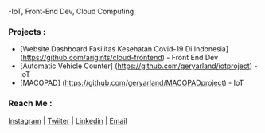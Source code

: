 -IoT, Front-End Dev, Cloud Computing

### Projects :   
- [Website Dashboard Fasilitas Kesehatan Covid-19 Di Indonesia] (https://github.com/arigints/cloud-frontend) - Front End Dev
- [Automatic Vehicle Counter] (https://github.com/geryarland/iotproject) - IoT
- [MACOPAD] (https://github.com/geryarland/MACOPADproject) - IoT
  
### Reach Me :
[Instagram](https://www.instagram.com/geryarland/) | [Twiiter](https://twitter.com/VincentiusGeryA) | [Linkedin](https://www.linkedin.com/in/gery-arland-83282b118/) | [Email](geryarland@gmail.com)
